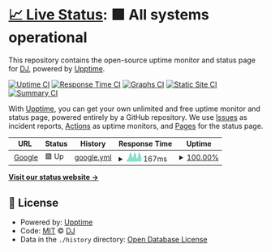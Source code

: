 # [📈 Live Status](https://DheerajThiyyary.github.io/DemoUpptime): <!--live status--> **🟩 All systems operational**

This repository contains the open-source uptime monitor and status page for [DJ](https://DheerajThiyyary.github.io/DemoUpptime), powered by [Upptime](https://github.com/upptime/upptime).

[![Uptime CI](https://github.com/DheerajThiyyary/DemoUpptime/workflows/Uptime%20CI/badge.svg)](https://github.com/DheerajThiyyary/DemoUpptime/actions?query=workflow%3A%22Uptime+CI%22)
[![Response Time CI](https://github.com/DheerajThiyyary/DemoUpptime/workflows/Response%20Time%20CI/badge.svg)](https://github.com/DheerajThiyyary/DemoUpptime/actions?query=workflow%3A%22Response+Time+CI%22)
[![Graphs CI](https://github.com/DheerajThiyyary/DemoUpptime/workflows/Graphs%20CI/badge.svg)](https://github.com/DheerajThiyyary/DemoUpptime/actions?query=workflow%3A%22Graphs+CI%22)
[![Static Site CI](https://github.com/DheerajThiyyary/DemoUpptime/workflows/Static%20Site%20CI/badge.svg)](https://github.com/DheerajThiyyary/DemoUpptime/actions?query=workflow%3A%22Static+Site+CI%22)
[![Summary CI](https://github.com/DheerajThiyyary/DemoUpptime/workflows/Summary%20CI/badge.svg)](https://github.com/DheerajThiyyary/DemoUpptime/actions?query=workflow%3A%22Summary+CI%22)

With [Upptime](https://upptime.js.org), you can get your own unlimited and free uptime monitor and status page, powered entirely by a GitHub repository. We use [Issues](https://github.com/DheerajThiyyary/DemoUpptime/issues) as incident reports, [Actions](https://github.com/DheerajThiyyary/DemoUpptime/actions) as uptime monitors, and [Pages](https://DheerajThiyyary.github.io/DemoUpptime) for the status page.

<!--start: status pages-->
<!-- This summary is generated by Upptime (https://github.com/upptime/upptime) -->
<!-- Do not edit this manually, your changes will be overwritten -->
<!-- prettier-ignore -->
| URL | Status | History | Response Time | Uptime |
| --- | ------ | ------- | ------------- | ------ |
| <img alt="" src="https://icons.duckduckgo.com/ip3/www.google.com.ico" height="13"> [Google](https://www.google.com) | 🟩 Up | [google.yml](https://github.com/DheerajThiyyary/DemoUpptime/commits/HEAD/history/google.yml) | <details><summary><img alt="Response time graph" src="./graphs/google/response-time-week.png" height="20"> 167ms</summary><br><a href="https://DheerajThiyyary.github.io/DemoUpptime/history/google"><img alt="Response time 109" src="https://img.shields.io/endpoint?url=https%3A%2F%2Fraw.githubusercontent.com%2FDheerajThiyyary%2FDemoUpptime%2FHEAD%2Fapi%2Fgoogle%2Fresponse-time.json"></a><br><a href="https://DheerajThiyyary.github.io/DemoUpptime/history/google"><img alt="24-hour response time 94" src="https://img.shields.io/endpoint?url=https%3A%2F%2Fraw.githubusercontent.com%2FDheerajThiyyary%2FDemoUpptime%2FHEAD%2Fapi%2Fgoogle%2Fresponse-time-day.json"></a><br><a href="https://DheerajThiyyary.github.io/DemoUpptime/history/google"><img alt="7-day response time 167" src="https://img.shields.io/endpoint?url=https%3A%2F%2Fraw.githubusercontent.com%2FDheerajThiyyary%2FDemoUpptime%2FHEAD%2Fapi%2Fgoogle%2Fresponse-time-week.json"></a><br><a href="https://DheerajThiyyary.github.io/DemoUpptime/history/google"><img alt="30-day response time 129" src="https://img.shields.io/endpoint?url=https%3A%2F%2Fraw.githubusercontent.com%2FDheerajThiyyary%2FDemoUpptime%2FHEAD%2Fapi%2Fgoogle%2Fresponse-time-month.json"></a><br><a href="https://DheerajThiyyary.github.io/DemoUpptime/history/google"><img alt="1-year response time 115" src="https://img.shields.io/endpoint?url=https%3A%2F%2Fraw.githubusercontent.com%2FDheerajThiyyary%2FDemoUpptime%2FHEAD%2Fapi%2Fgoogle%2Fresponse-time-year.json"></a></details> | <details><summary><a href="https://DheerajThiyyary.github.io/DemoUpptime/history/google">100.00%</a></summary><a href="https://DheerajThiyyary.github.io/DemoUpptime/history/google"><img alt="All-time uptime 100.00%" src="https://img.shields.io/endpoint?url=https%3A%2F%2Fraw.githubusercontent.com%2FDheerajThiyyary%2FDemoUpptime%2FHEAD%2Fapi%2Fgoogle%2Fuptime.json"></a><br><a href="https://DheerajThiyyary.github.io/DemoUpptime/history/google"><img alt="24-hour uptime 100.00%" src="https://img.shields.io/endpoint?url=https%3A%2F%2Fraw.githubusercontent.com%2FDheerajThiyyary%2FDemoUpptime%2FHEAD%2Fapi%2Fgoogle%2Fuptime-day.json"></a><br><a href="https://DheerajThiyyary.github.io/DemoUpptime/history/google"><img alt="7-day uptime 100.00%" src="https://img.shields.io/endpoint?url=https%3A%2F%2Fraw.githubusercontent.com%2FDheerajThiyyary%2FDemoUpptime%2FHEAD%2Fapi%2Fgoogle%2Fuptime-week.json"></a><br><a href="https://DheerajThiyyary.github.io/DemoUpptime/history/google"><img alt="30-day uptime 100.00%" src="https://img.shields.io/endpoint?url=https%3A%2F%2Fraw.githubusercontent.com%2FDheerajThiyyary%2FDemoUpptime%2FHEAD%2Fapi%2Fgoogle%2Fuptime-month.json"></a><br><a href="https://DheerajThiyyary.github.io/DemoUpptime/history/google"><img alt="1-year uptime 99.99%" src="https://img.shields.io/endpoint?url=https%3A%2F%2Fraw.githubusercontent.com%2FDheerajThiyyary%2FDemoUpptime%2FHEAD%2Fapi%2Fgoogle%2Fuptime-year.json"></a></details>

<!--end: status pages-->

[**Visit our status website →**](https://DheerajThiyyary.github.io/DemoUpptime)

## 📄 License

- Powered by: [Upptime](https://github.com/upptime/upptime)
- Code: [MIT](./LICENSE) © [DJ](https://DheerajThiyyary.github.io/DemoUpptime)
- Data in the `./history` directory: [Open Database License](https://opendatacommons.org/licenses/odbl/1-0/)
